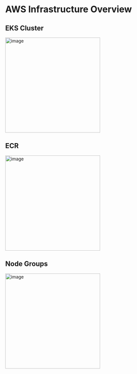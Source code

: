 # AWS Infrastructure Overview

## EKS Cluster
<img width="300" alt="image" src="https://github.com/user-attachments/assets/280e9bf9-35bb-4dd9-8c57-69a3dea3b6dd">

## ECR
<img width="300" alt="image" src="https://github.com/user-attachments/assets/80435d46-3e8c-4853-8aef-e8f304fe6f55">


## Node Groups
<img width="300" alt="image" src="https://github.com/user-attachments/assets/dd0d30fd-a673-474f-8426-be4ae5fdfccf">
